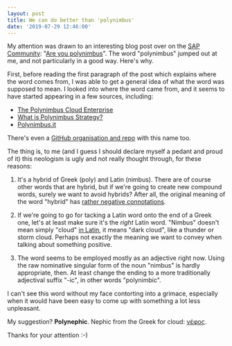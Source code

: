 ```yaml
---
layout: post
title: We can do better than 'polynimbus'
date: '2019-07-29 12:46:00'
---
```


My attention was drawn to an interesting blog post over on the [SAP Community](https://community.sap.com): "[Are you polynimbus](https://blogs.sap.com/2019/07/29/are-you-polynimbus/)". The word "polynimbus" jumped out at me, and not particularly in a good way. Here's why.

First, before reading the first paragraph of the post which explains where the word comes from, I was able to get a general idea of what the word was supposed to mean. I looked into where the word came from, and it seems to have started appearing in a few sources, including:

- [The Polynimbus Cloud Enterprise](https://buildazure.com/the-polynimbus-cloud-enterprise)
- [What is Polynimbus Strategy?](http://www.mplsvpn.info/2019/02/what-is-polynimbus-strategy.html)
- [Polynimbus.it](https://polynimbus.it/)

There's even a [GitHub organisation and repo](https://github.com/polynimbus/polynimbus) with this name too.

The thing is, to me (and I guess I should declare myself a pedant and proud of it) this neologism is ugly and not really thought through, for these reasons:

1. It's a hybrid of Greek (poly) and Latin (nimbus). There are of course other words that are hybrid, but if we're going to create new compound words, surely we want to avoid hybrids? After all, the original meaning of the word "hybrid" has [rather negative connotations](https://en.wiktionary.org/wiki/%E1%BD%95%CE%B2%CF%81%CE%B9%CF%82).

1. If we're going to go for tacking a Latin word onto the end of a Greek one, let's at least make sure it's the *right* Latin word. "Nimbus" doesn't mean simply "cloud" [in Latin](https://en.wiktionary.org/wiki/nimbus#Latin), it means "dark cloud", like a thunder or storm cloud. Perhaps not exactly the meaning we want to convey when talking about something positive.

1. The word seems to be employed mostly as an adjective right now. Using the raw nominative singular form of the noun "nimbus" is hardly appropriate, then. At least change the ending to a more traditionally adjectival suffix "-ic", in other words "polynimbic".

I can't see this word without my face contorting into a grimace, especially when it would have been easy to come up with something a lot less unpleasant.

My suggestion? **Polynephic**. Nephic from the Greek for cloud: [νέφος](https://en.wiktionary.org/wiki/%CE%BD%CE%AD%CF%86%CE%BF%CF%82).

Thanks for your attention :-)

